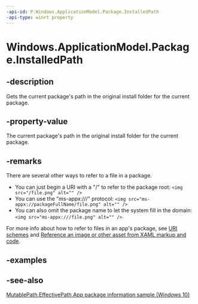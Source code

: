 ```yaml
---
-api-id: P:Windows.ApplicationModel.Package.InstalledPath
-api-type: winrt property
---
```


<!-- Property syntax.
public string InstalledPath { get; }
-->

# Windows.ApplicationModel.Package.InstalledPath

## -description

Gets the current package's path in the original install folder for the current package.

## -property-value

The current package's path in the original install folder for the current package.

## -remarks

There are several other ways to refer to a file in a package.

+ You can just begin a URI with a "/" to refer to the package root: `<img src="/file.png" alt="" />`
+ You can use the "ms-appx:///" protocol: `<img src="ms-appx://packageFullName/file.png" alt="" />`
+ You can also omit the package name to let the system fill in the domain: `<img src="ms-appx:///file.png" alt="" />`

For more info about how to refer to files in an app's package, see [URI schemes](/windows/uwp/app-resources/uri-schemes) and [Reference an image or other asset from XAML markup and code](/windows/uwp/app-resources/images-tailored-for-scale-theme-contrast#reference-an-image-or-other-asset-from-xaml-markup-and-code).

## -examples

## -see-also

[MutablePath](package_mutablepath.md),[EffectivePath](package_effectivepath.md),[App package information sample (Windows 10)](https://go.microsoft.com/fwlink/p/?LinkId=620581)

